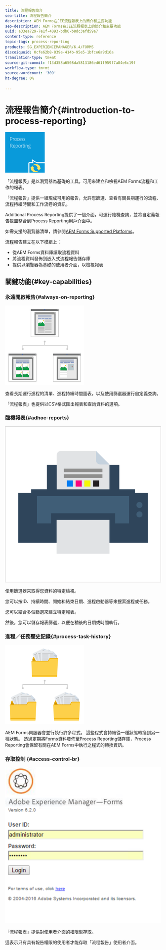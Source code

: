 ```yaml
---
title: 流程報告簡介
seo-title: 流程報告簡介
description: AEM Forms在JEE流程報表上的簡介和主要功能
seo-description: AEM Forms在JEE流程報表上的簡介和主要功能
uuid: a33ea729-7e1f-4093-bdb6-b8dc3afd59a7
content-type: reference
topic-tags: process-reporting
products: SG_EXPERIENCEMANAGER/6.4/FORMS
discoiquuid: 0cfe62b8-839e-414b-95e5-1bfce6a9d16a
translation-type: tm+mt
source-git-commit: f13d358a6508da5813186ed61f959f7a84e6c19f
workflow-type: tm+mt
source-wordcount: '309'
ht-degree: 0%

---
```



# 流程報告簡介{#introduction-to-process-reporting}

![process-reporting](assets/process-reporting.png)

「流程報表」是以瀏覽器為基礎的工具，可用來建立和檢視AEM Forms流程和工作的報表。

「流程報告」提供一組現成可用的報告，允許您篩選、查看有關長期運行的流程、流程持續時間和工作流卷的資訊。

Additional Process Reporting提供了一個介面，可運行臨機查詢，並將自定義報告視圖整合到Process Reporting用戶介面中。

如需支援的瀏覽器清單，請參閱[AEM Forms Supported Platforms](/help/forms/using/aem-forms-jee-supported-platforms.md)。

流程報告建立在以下模組上：

* 從AEM Forms資料庫讀取流程資料
* 將流程資料發佈到嵌入式流程報告儲存庫
* 提供以瀏覽器為基礎的使用者介面，以檢視報表

## 關鍵功能{#key-capabilities}

### 永遠開啟報告{#always-on-reporting}

![站點管理](assets/site-management.png)

查看長期運行進程的清單、進程持續時間圖表，以及使用篩選器運行自定義查詢。

「流程報表」也提供以CSV格式匯出報表和查詢資料的選項。

### 臨機報表{#adhoc-reports}

![列印與色彩](assets/print-&-colour.png)

使用篩選器來取得您資料的特定檢視。

您可以按ID、持續時間、開始和結束日期、進程啟動器等來搜索進程或任務。

您可以結合多個篩選來建立特定報表。

然後，您可以儲存報表篩選，以便在稍後的日期或時間執行。

### 進程／任務歷史記錄{#process-task-history}

![檔案管理](assets/file-management.png)

AEM Forms伺服器會並行執行許多程式。 這些程式會持續從一種狀態轉換到另一種狀態。 透過定期將Forms資料發佈至Process Reporting儲存庫，Process Reporting會保留有關在AEM Forms中執行之程式的轉換資訊。

### 存取控制 {#access-control-br}

![未命名](assets/untitled.png)

「流程報表」提供對使用者介面的權限型存取。

這表示只有具有報告權限的使用者才能存取「流程報告」使用者介面。


